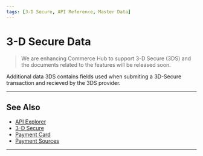 ```yaml
---
tags: [3-D Secure, API Reference, Master Data]
---
```


# 3-D Secure Data

<!-- theme: danger -->
> We are enhancing Commerce Hub to support 3-D Secure (3DS) and the documents related to the features will be released soon.

Additional data 3DS contains fields used when submiting a 3D-Secure transaction and recieved by the 3DS provider.

---

## See Also

- [API Explorer](../api/?type=post&path=/payments/v1/charges)
- [3-D Secure](?path=docs/Online-Mobile-Digital/3D-Secure/3DSecure.md)
- [Payment Card](?path=docs/Resources/Guides/Payment-Sources/Payment-Card.md)
- [Payment Sources](?path=docs/Resources/Guides/Payment-Sources/Source-Type.md)

---
